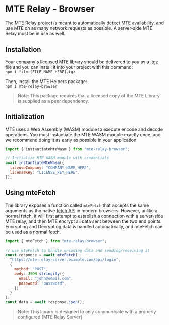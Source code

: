 # MTE Relay - Browser

The MTE Relay project is meant to automatically detect MTE availability, and use MTE on as many network requests as possible. A server-side MTE Relay must be in use as well.

## Installation

Your company's licensed MTE library should be delivered to you as a .tgz file and you can install it into your project with this command:\
`npm i file:[FILE_NAME_HERE].tgz`

Then, install the MTE Helpers package:\
`npm i mte-relay-browser`

> Note: This package requires that a licensed copy of the MTE Library is supplied as a peer dependency.

## Initialization

MTE uses a Web Assembly (WASM) module to execute encode and decode operations. You must instantiate the MTE WASM module exactly once, and we recommend doing it as early as possible in your application.

```js
import { instantiateMteWasm } from "mte-relay-browser";

// Initialize MTE WASM module with credentials
await instantiateMteWasm({
  licenseCompany: "COMPANY_NAME_HERE",
  licenseKey: "LICENSE_KEY_HERE",
});
```

## Using mteFetch

The library exposes a function called `mteFetch` that accepts the same arguments as the native [fetch API](https://developer.mozilla.org/en-US/docs/Web/API/Fetch_API/Using_Fetch) in modern browsers. However, unlike a normal fetch, it will first attempt to establish a connection with a server-side MTE relay, and then MTE encrypt all data sent between the two end points. Encrypting and Decrypting data is handled automatically, and mteFetch can be used as a normal fetch.

```js
import { mteFetch } from "mte-relay-browser";

// use mteFetch to handle encoding data and sending/receiving it
const response = await mteFetch(
  "https://mte-relay-server.example.com/api/login",
  {
    method: "POST",
    body: JSON.stringify({
      email: "john@email.com",
      password: "password",
    }),
  }
);
const data = await response.json();
```

> Note: This library is designed to only communicate with a properly configured [MTE Relay Server]
